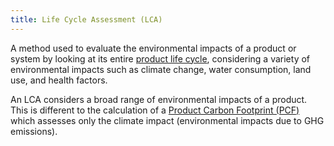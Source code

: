 ```yaml
---
title: Life Cycle Assessment (LCA)
---
```


A method used to evaluate the environmental impacts of a product or system by looking at its entire [product life cycle](/glossary#product-life-cycle), considering a variety of environmental impacts such as climate change, water consumption, land use, and health factors. 

An LCA considers a broad range of environmental impacts of a product. This is different to the calculation of a [Product Carbon Footprint (PCF)](/glossary#product-carbon-footprint-pcf) which assesses only the climate impact (environmental impacts due to GHG emissions).